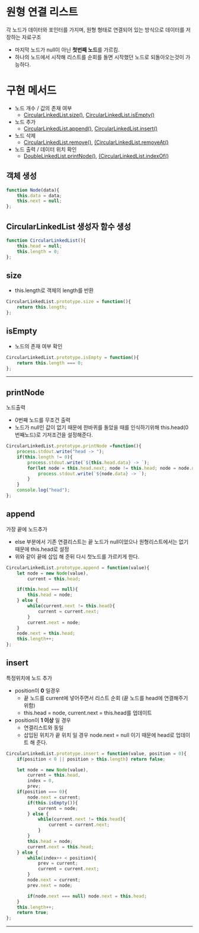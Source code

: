 # 원형 연결 리스트
각 노드가 데이터와 포인터를 가지며, 원형 형태로 연결되어 있는 방식으로 데이터를 저장하는 자료구조
- 마지막 노드가 null이 아닌 **첫번째 노드**를 가르킴.
- 하나의 노드에서 시작해 리스트를 순회를 돌면 시작했던 노드로 되돌아오는것이 가능하다.

# 구현 메서드
- 노드 개수 / 값의 존재 여부
    - [CircularLinkedList.size()](#size), [CircularLinkedList.isEmpty()](#isempty)
- 노드 추가
    - [CircularLinkedList.append()](#append), [CircularLinkedList.insert()](#insert)
- 노드 삭제
    -  [CircularLinkedList.remove()](#remove), [(CircularLinkedList.removeAt()](#removeat)
- 노드 출력 / 데이터 위치 확인
    - [DoubleLinkedList.printNode()](#printnode), [(CircularLinkedList.indexOf()](#indexof)

## 객체 생성
```javascript
function Node(data){
    this.data = data;
    this.next = null;
};
```
## CircularLinkedList 생성자 함수 생성
```javascript
function CircularLinkedList(){
    this.head = null;
    this.length = 0;
};
```
## size
- this.length로 객체의 length를 반환
```javascript
CircularLinkedList.prototype.size = function(){
    return this.length;
};
```

## isEmpty
- 노드의 존재 여부 확인
```javascript
CircularLinkedList.prototype.isEmpty = function(){
    return this.length === 0;
};
```
---
## printNode
노드출력
- 0번째 노드를 무조건 출력 
- 노드가 null인 값이 없기 때문에 한바퀴를 돌았을 때를 인식하기위해 this.head(0번째노드)로 기저조건을 설정해준다.
```javascript
CircularLinkedList.prototype.printNode =function(){
    process.stdout.write("head -> ");
    if(this.length != 0){
        process.stdout.write(`${this.head.data} -> `);
        for(let node = this.head.next; node != this.head; node = node.next){
            process.stdout.write(`${node.data} -> `);
        }
    }
    console.log("head");
};
```
## append
가장 끝에 노드추가
- else 부분에서 기존 연결리스트는 끝 노드가 null이었으나 원형리스트에서는 없기때문에 this.head로 설정
- 위와 같이 끝에 삽입 해 준뒤 다시 첫노드를 가르키게 한다.
```javascript
CircularLinkedList.prototype.append = function(value){
    let node = new Node(value),
        current = this.head;

    if(this.head === null){
        this.head = node;
    } else {
        while(current.next != this.head){
            current = current.next;
        }
        current.next = node;
    }
    node.next = this.head;
    this.length++;
};
```
## insert
특정위치에 노드 추가
- position이 **0** 일경우
    - 끝 노드를 current에 넣어주면서 리스트 순회 (끝 노드를 head에 연결해주기 위함)
    - this.head = node, current.next = this.head를 업데이트
- position이 **1 이상** 일 경우
    - 연결리스트와 동일
    - 삽입된 위치가 끝 위치 일 경우 node.next = null 이기 때문에 head로 업데이트 해 준다.
```javascript
CircularLinkedList.prototype.insert = function(value, position = 0){
    if(position < 0 || position > this.length) return false;

    let node = new Node(value),
        current = this.head,
        index = 0,
        prev;
    if(position === 0){
        node.next = current;
        if(this.isEmpty()){
            current = node;
        } else {
            while(current.next != this.head){
                current = current.next;
            }
        }
        this.head = node;
        current.next = this.head;
    } else {
        while(index++ < position){
            prev = current;
            current = current.next;
        }
        node.next = current;
        prev.next = node;

        if(node.next === null) node.next = this.head;
    }
    this.length++;
    return true;
};
```
---

